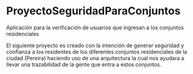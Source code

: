 # ProyectoSeguridadParaConjuntos
Aplicación para la verificación de usuarios que ingresan a los conjuntos residenciales

El siguiente proyecto es creado con la intención de generar seguridad y confianza a los residentes de los diferentes conjuntos residenciales de la ciudad (Pereira) haciendo uso de una arquitectura la cual nos ayudara a llevar una trazabilidad de la gente que entra a estos conjuntos.
